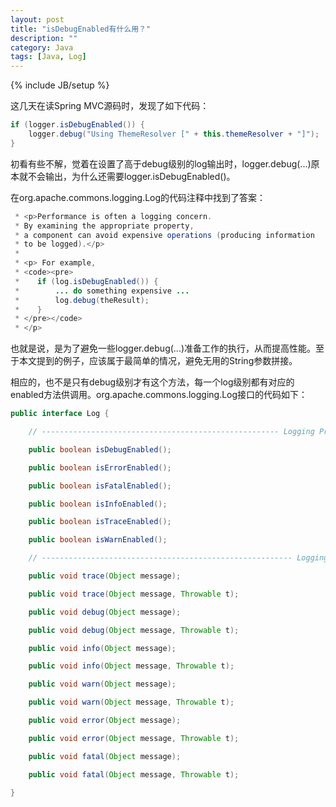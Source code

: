 ```yaml
---
layout: post
title: "isDebugEnabled有什么用？"
description: ""
category: Java
tags: [Java, Log]
---
```

{% include JB/setup %}

这几天在读Spring MVC源码时，发现了如下代码：

``` java
if (logger.isDebugEnabled()) {
    logger.debug("Using ThemeResolver [" + this.themeResolver + "]");
}
```

初看有些不解，觉着在设置了高于debug级别的log输出时，logger.debug(...)原本就不会输出，为什么还需要logger.isDebugEnabled()。

在org.apache.commons.logging.Log的代码注释中找到了答案：

``` java
 * <p>Performance is often a logging concern.
 * By examining the appropriate property,
 * a component can avoid expensive operations (producing information
 * to be logged).</p>
 *
 * <p> For example,
 * <code><pre>
 *    if (log.isDebugEnabled()) {
 *        ... do something expensive ...
 *        log.debug(theResult);
 *    }
 * </pre></code>
 * </p>
```

也就是说，是为了避免一些logger.debug(...)准备工作的执行，从而提高性能。至于本文提到的例子，应该属于最简单的情况，避免无用的String参数拼接。

相应的，也不是只有debug级别才有这个方法，每一个log级别都有对应的enabled方法供调用。org.apache.commons.logging.Log接口的代码如下：
``` java
public interface Log {

    // ----------------------------------------------------- Logging Properties

    public boolean isDebugEnabled();

    public boolean isErrorEnabled();

    public boolean isFatalEnabled();

    public boolean isInfoEnabled();

    public boolean isTraceEnabled();

    public boolean isWarnEnabled();

    // -------------------------------------------------------- Logging Methods

    public void trace(Object message);

    public void trace(Object message, Throwable t);

    public void debug(Object message);

    public void debug(Object message, Throwable t);

    public void info(Object message);

    public void info(Object message, Throwable t);

    public void warn(Object message);

    public void warn(Object message, Throwable t);

    public void error(Object message);

    public void error(Object message, Throwable t);

    public void fatal(Object message);

    public void fatal(Object message, Throwable t);

}
```
